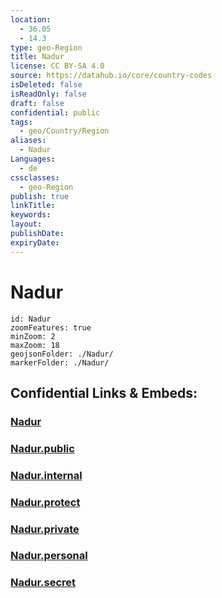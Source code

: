 ```yaml
---
location:
  - 36.05
  - 14.3
type: geo-Region
title: Nadur
license: CC BY-SA 4.0
source: https://datahub.io/core/country-codes
isDeleted: false
isReadOnly: false
draft: false
confidential: public
tags:
  - geo/Country/Region
aliases:
  - Nadur
Languages:
  - de
cssclasses:
  - geo-Region
publish: true
linkTitle:
keywords:
layout:
publishDate:
expiryDate:
---
```


# Nadur

```leaflet
id: Nadur
zoomFeatures: true 
minZoom: 2 
maxZoom: 18
geojsonFolder: ./Nadur/
markerFolder: ./Nadur/
```


## Confidential Links & Embeds: 

### [Nadur](/_Standards/Earth/Continent/Europe/Europe~South/Malta/Regions~Malta/Għawdex/counties~Għawdex/Nadur.md) 

### [Nadur.public](/_public/Earth/Continent/Europe/Europe~South/Malta/Regions~Malta/Għawdex/counties~Għawdex/Nadur.public.md) 

### [Nadur.internal](/_internal/Earth/Continent/Europe/Europe~South/Malta/Regions~Malta/Għawdex/counties~Għawdex/Nadur.internal.md) 

### [Nadur.protect](/_protect/Earth/Continent/Europe/Europe~South/Malta/Regions~Malta/Għawdex/counties~Għawdex/Nadur.protect.md) 

### [Nadur.private](/_private/Earth/Continent/Europe/Europe~South/Malta/Regions~Malta/Għawdex/counties~Għawdex/Nadur.private.md) 

### [Nadur.personal](/_personal/Earth/Continent/Europe/Europe~South/Malta/Regions~Malta/Għawdex/counties~Għawdex/Nadur.personal.md) 

### [Nadur.secret](/_secret/Earth/Continent/Europe/Europe~South/Malta/Regions~Malta/Għawdex/counties~Għawdex/Nadur.secret.md)

